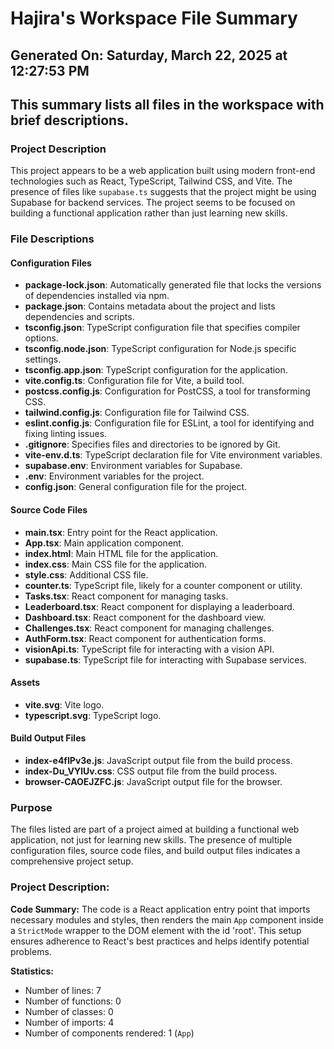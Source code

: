# Hajira's Workspace File Summary
## Generated On: Saturday, March 22, 2025 at 12:27:53 PM
This summary lists all files in the workspace with brief descriptions.
---
### Project Description
This project appears to be a web application built using modern front-end technologies such as React, TypeScript, Tailwind CSS, and Vite. The presence of files like `supabase.ts` suggests that the project might be using Supabase for backend services. The project seems to be focused on building a functional application rather than just learning new skills.

### File Descriptions

#### Configuration Files
- **package-lock.json**: Automatically generated file that locks the versions of dependencies installed via npm.
- **package.json**: Contains metadata about the project and lists dependencies and scripts.
- **tsconfig.json**: TypeScript configuration file that specifies compiler options.
- **tsconfig.node.json**: TypeScript configuration for Node.js specific settings.
- **tsconfig.app.json**: TypeScript configuration for the application.
- **vite.config.ts**: Configuration file for Vite, a build tool.
- **postcss.config.js**: Configuration for PostCSS, a tool for transforming CSS.
- **tailwind.config.js**: Configuration file for Tailwind CSS.
- **eslint.config.js**: Configuration file for ESLint, a tool for identifying and fixing linting issues.
- **.gitignore**: Specifies files and directories to be ignored by Git.
- **vite-env.d.ts**: TypeScript declaration file for Vite environment variables.
- **supabase.env**: Environment variables for Supabase.
- **.env**: Environment variables for the project.
- **config.json**: General configuration file for the project.

#### Source Code Files
- **main.tsx**: Entry point for the React application.
- **App.tsx**: Main application component.
- **index.html**: Main HTML file for the application.
- **index.css**: Main CSS file for the application.
- **style.css**: Additional CSS file.
- **counter.ts**: TypeScript file, likely for a counter component or utility.
- **Tasks.tsx**: React component for managing tasks.
- **Leaderboard.tsx**: React component for displaying a leaderboard.
- **Dashboard.tsx**: React component for the dashboard view.
- **Challenges.tsx**: React component for managing challenges.
- **AuthForm.tsx**: React component for authentication forms.
- **visionApi.ts**: TypeScript file for interacting with a vision API.
- **supabase.ts**: TypeScript file for interacting with Supabase services.

#### Assets
- **vite.svg**: Vite logo.
- **typescript.svg**: TypeScript logo.

#### Build Output Files
- **index-e4fIPv3e.js**: JavaScript output file from the build process.
- **index-Du_VYlUv.css**: CSS output file from the build process.
- **browser-CAOEJZFC.js**: JavaScript output file for the browser.

### Purpose
The files listed are part of a project aimed at building a functional web application, not just for learning new skills. The presence of multiple configuration files, source code files, and build output files indicates a comprehensive project setup. 
### Project Description:
 **Code Summary:**
The code is a React application entry point that imports necessary modules and styles, then renders the main `App` component inside a `StrictMode` wrapper to the DOM element with the id 'root'. This setup ensures adherence to React's best practices and helps identify potential problems.

**Statistics:**
- Number of lines: 7
- Number of functions: 0
- Number of classes: 0
- Number of imports: 4
- Number of components rendered: 1 (`App`)

